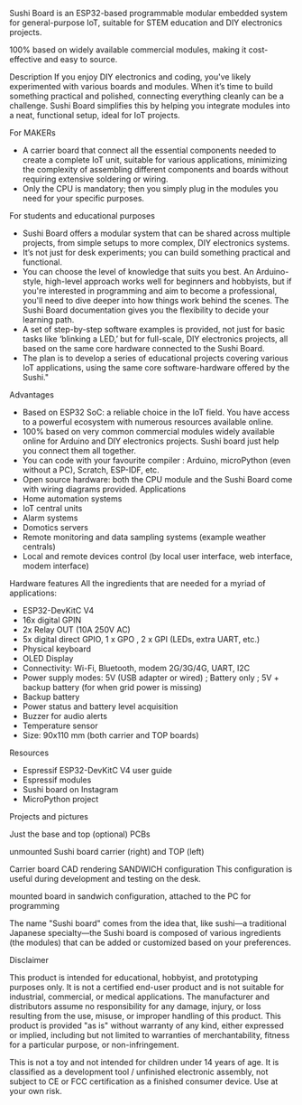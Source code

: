 Sushi Board is an ESP32-based programmable modular embedded system for general-purpose IoT, suitable for STEM education and DIY electronics projects.

100% based on widely available commercial modules, making it cost-effective and easy to source.



Description
If you enjoy DIY electronics and coding, you've likely experimented with various boards and modules. When it’s time to build something practical and polished, connecting everything cleanly can be a challenge. Sushi Board simplifies this by helping you integrate modules into a neat, functional setup, ideal for IoT projects.

For MAKERs
* A carrier board that connect all the essential components needed to create a complete IoT unit, suitable for various applications, minimizing the complexity of assembling different components and boards without requiring extensive soldering or wiring.
* Only the CPU is mandatory; then you simply plug in the modules you need for your specific purposes.

For students and educational purposes
* Sushi Board offers a modular system that can be shared across multiple projects, from simple setups to more complex, DIY electronics systems. 
* It’s not just for desk experiments; you can build something practical and functional.
* You can choose the level of knowledge that suits you best. An Arduino-style, high-level approach works well for beginners and hobbyists, but if you're interested in programming and aim to become a professional, you'll need to dive deeper into how things work behind the scenes. The Sushi Board documentation gives you the flexibility to decide your learning path.
* A set of step-by-step software examples is provided, not just for basic tasks like ‘blinking a LED,’ but for full-scale, DIY electronics projects, all based on the same core hardware connected to the Sushi Board.
* The plan is to develop a series of educational projects covering various IoT applications, using the same core software-hardware offered by the Sushi."



Advantages
* Based on ESP32 SoC: a reliable choice in the IoT field. You have access to a powerful ecosystem with numerous resources available online.
* 100% based on very common commercial modules widely available online for Arduino and DIY electronics projects. Sushi board just help you connect them all together.
* You can code with your favourite compiler : Arduino, microPython (even without a PC), Scratch, ESP-IDF, etc. 
* Open source hardware: both the CPU module and the Sushi Board come with wiring diagrams provided.
Applications
* Home automation systems
* IoT central units
* Alarm systems
* Domotics servers
* Remote monitoring and data sampling systems (example weather centrals)
* Local and remote devices control (by local user interface, web interface, modem interface)

Hardware features
All the ingredients that are needed for a myriad of applications:
* ESP32-DevKitC V4
* 16x digital GPIN 
* 2x Relay OUT (10A 250V AC)
* 5x digital direct GPIO, 1 x GPO , 2 x GPI (LEDs, extra UART, etc.) 
* Physical keyboard
* OLED Display 
* Connectivity: Wi-Fi, Bluetooth, modem 2G/3G/4G, UART, I2C
* Power supply modes: 5V (USB adapter or wired) ; Battery only ; 5V + backup battery (for when grid power is missing)
* Backup battery
* Power status and battery level acquisition 
* Buzzer for audio alerts
* Temperature sensor
* Size: 90x110 mm (both carrier and TOP boards)


Resources
* Espressif ESP32-DevKitC V4 user guide
* Espressif modules
* Sushi board on Instagram
* MicroPython project



Projects and pictures

Just the base and top (optional) PCBs

unmounted Sushi board carrier (right) and TOP (left) 

Carrier board CAD rendering
SANDWICH configuration
This configuration is useful during development and testing on the desk.


mounted board in sandwich configuration, attached to the PC for programming



The name "Sushi board" comes from the idea that, like sushi—a traditional Japanese specialty—the Sushi board is composed of various ingredients (the modules) that can be added or customized based on your preferences.


Disclaimer

This product is intended for educational, hobbyist, and prototyping purposes only.
It is not a certified end-user product and is not suitable for industrial, commercial, or medical applications.
The manufacturer and distributors assume no responsibility for any damage, injury, or loss resulting from the use, misuse, or improper handling of this product.
This product is provided "as is" without warranty of any kind, either expressed or implied, including but not limited to warranties of merchantability, fitness for a particular purpose, or non-infringement.

This is not a toy and not intended for children under 14 years of age.
It is classified as a development tool / unfinished electronic assembly, not subject to CE or FCC certification as a finished consumer device.
Use at your own risk.
